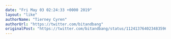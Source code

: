 ```yaml
---
date: "Fri May 03 02:24:33 +0000 2019"
layout: "like"
authorName: "Tierney Cyren"
authorUrl: "https://twitter.com/bitandbang"
originalPost: "https://twitter.com/bitandbang/status/1124137640234835968"
---
```


